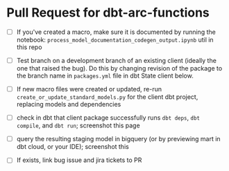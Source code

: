 # Pull Request for dbt-arc-functions

- [ ] If you've created a macro, make sure it is documented by running the notebook: `process_model_documentation_codegen_output.ipynb` util in this repo

- [ ] Test branch on a development branch of an existing client (ideally the one that raised the bug). Do this by changing revision of the package to the branch name in `packages.yml` file in dbt State client below.

- [ ] If new macro files were created or updated, re-run `create_or_update_standard_models.py` for the client dbt project, replacing models and dependencies

- [ ] check in dbt that client package successfully runs `dbt deps`, `dbt compile`, and `dbt run`; screenshot this page

- [ ] query the resulting staging model in bigquery (or by previewing mart in dbt cloud, or your IDE); screenshot this

- [ ] If exists, link bug issue and jira tickets to PR
